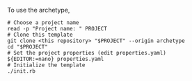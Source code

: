 To use the archetype, 

    # Choose a project name
    read -p "Project name: " PROJECT
    # Clone this template
    git clone <this repository> "$PROJECT" --origin archetype
    cd "$PROJECT"
    # Set the project properties (edit properties.yaml)
    ${EDITOR:=nano} properties.yaml
    # Initialize the template
    ./init.rb
